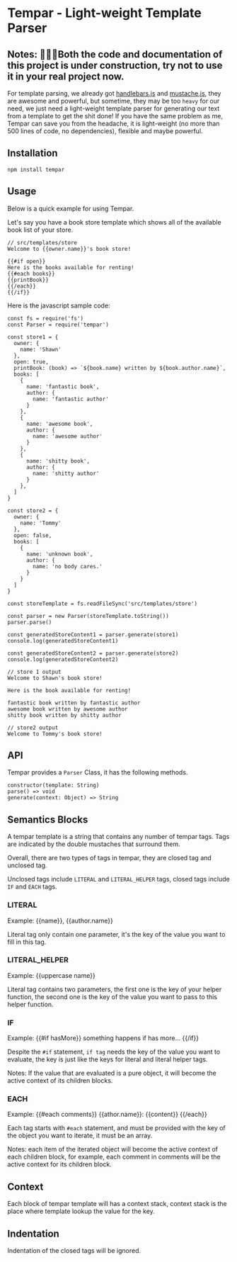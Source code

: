# Tempar - Light-weight Template Parser
## Notes: 🚧🚧🚧Both the code and documentation of this project is under construction, try not to use it in your real project now.

For template parsing, we already got [handlebars.js](https://github.com/wycats/handlebars.js/) and [mustache.js](https://github.com/janl/mustache.js/), they are awesome and powerful, but sometime, they may be too `heavy` for our need, we just need a light-weight template parser for generating our text from a template to get the shit done! If you have the same problem as me, Tempar can save you from the headache, it is light-weight (no more than 500 lines of code, no dependencies), flexible and maybe powerful.

## Installation
```
npm install tempar
```

## Usage
Below is a quick example for using Tempar.

Let's say you have a book store template which shows all of the available book list of your store.
```
// src/templates/store
Welcome to {{owner.name}}'s book store!

{{#if open}}
Here is the books available for renting!
{{#each books}}
{{printBook}}
{{/each}}
{{/if}}
```
Here is the javascript sample code:

```
const fs = require('fs')
const Parser = require('tempar')

const store1 = {
  owner: {
    name: 'Shawn'
  },
  open: true,
  printBook: (book) => `${book.name} written by ${book.author.name}`,
  books: [
    {
      name: 'fantastic book',
      author: {
        name: 'fantastic author'
      }
    },
    {
      name: 'awesome book',
      author: {
        name: 'awesome author'
      }
    },
    {
      name: 'shitty book',
      author: {
        name: 'shitty author'
      }
    },
  ]
}

const store2 = {
  owner: {
    name: 'Tommy'
  },
  open: false,
  books: [
    {
      name: 'unknown book',
      author: {
        name: 'no body cares.'
      }
    }
  ]
}

const storeTemplate = fs.readFileSync('src/templates/store')

const parser = new Parser(storeTemplate.toString())
parser.parse()

const generatedStoreContent1 = parser.generate(store1)
console.log(generatedStoreContent1)

const generatedStoreContent2 = parser.generate(store2)
console.log(generatedStoreContent2)
```

```
// store 1 output
Welcome to Shawn's book store!

Here is the book available for renting!

fantastic book written by fantastic author
awesome book written by awesome author
shitty book written by shitty author

// store2 output
Welcome to Tommy's book store!

```

## API
Tempar provides a `Parser` Class, it has the following methods.
```
constructor(template: String)
parse() => void
generate(context: Object) => String
```

## Semantics Blocks
A tempar template is a string that contains any number of tempar tags. Tags are indicated by the double mustaches that surround them.

Overall, there are two types of tags in tempar, they are closed tag and unclosed tag.

Unclosed tags include `LITERAL` and `LITERAL_HELPER` tags, closed tags include `IF` and `EACH` tags.

### LITERAL
Example: {{name}}, {{author.name}}

Literal tag only contain one parameter, it's the key of the value you want to fill in this tag.

### LITERAL_HELPER
Example: {{uppercase name}}

Literal tag contains two parameters, the first one is the key of your helper function, the second one is the key of the value you want to pass to this helper function.

### IF
Example:
{{#if hasMore}}
  something happens if has more...
{{/if}}

Despite the `#if` statement, `if tag` needs the key of the value you want to evaluate, the key is just like the keys for literal and literal helper tags.

Notes: If the value that are evaluated is a pure object, it will become the active context of its children blocks.

### EACH
Example:
{{#each comments}}
  {{athor.name}}: {{content}}
{{/each}}

Each tag starts with `#each` statement, and must be provided with the key of the object you want to iterate, it must be an array.

Notes: each item of the iterated object will become the active context of each children block, for example, each comment in comments will be the active context for its children block.

## Context
Each block of tempar template will has a context stack, context stack is the place where template lookup the value for the key.

## Indentation
Indentation of the closed tags will be ignored.

